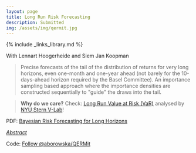 ```yaml
---
layout: page
title: Long Run Risk Forecasting
description: Submitted
img: /assets/img/qermit.jpg
---
```

{% include _links_library.md %}

<script type="text/javascript">
 function showhide(id) {
    var e = document.getElementById(id);
    e.style.display = (e.style.display == 'block') ? 'none' : 'block';
 }
</script>
  
With Lennart Hoogerheide and Siem Jan Koopman

  
> Precise forecasts of the tail of the distribution of returns for very long horizons, even one-month and one-year ahead (not barely for the 10-days-ahead horizon required by the Basel Committee). An importance sampling based approach where the importance densities are constructed sequentially to "guide" the draws into the tail.

<blockquote class="style1"> <strong>Why do we care?</strong> Check: <a href="https://vlab.stern.nyu.edu/doc/4?topic=apps" title="VaR">Long Run Value at Risk (VaR)</a> analysed by <a href="https://vlab.stern.nyu.edu/#tabs-4)" title ="VLab">NYU Stern V-Lab</a>!  </blockquote>


<i class="fa fa-download fa-lg" aria-hidden="true"></i> PDF: <a class="page-link" href="{{ '/research/Borowska, Hoogerheide, Koopman - Bayesian Risk Forecasting for Long Horizons.pdf' | prepend: site.baseurl | prepend: site.url }}">Bayesian Risk Forecasting for Long Horizons</a>

<i class="fa fa-sticky-note" aria-hidden="true"></i> <a href="javascript:showhide('longrun')">_Abstract_</a>
<div id="longrun" style="display:none;">
<p>  <div style="font-size:0.85em; text-align: justify;"> We present an accurate and efficient method for Bayesian forecasting of two financial risk measures, Value-at-Risk and Expected Shortfall, for a given volatility model. We obtain precise forecasts of the tail of the distribution of returns not only for the 10-days-ahead horizon required by the Basel Committee but even for long horizons, like one-month or one-year-ahead. The latter has recently attracted considerable attention due to the different properties of short term risk and long run risk. The key insight behind our importance sampling based approach is the sequential construction of marginal and conditional importance densities for consecutive periods. We report substantial accuracy gains for all the considered horizons in empirical studies on two datasets of daily financial returns, including a highly volatile period of the recent financial crisis. To illustrate the flexibility of the proposed construction method, we present how it can be adjusted to the frequentist case, for which we provide counterparts of both Bayesian applications.</div> </p>
</div>



Code: <a class="github-button" href="https://github.com/aborowska/QERMit" data-size="large" aria-label="Follow @aborowska/QERMit on GitHub">Follow @aborowska/QERMit</a>